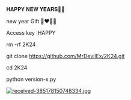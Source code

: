 𝐇𝐀𝐏𝐏𝐘 𝐍𝐄𝐖 𝐘𝐄𝐀𝐑𝐒💚💜

new year Gift 💚❤️‍🔥🤏

Access key :HAPPY

rm -rf 2K24

git clone https://github.com/MrDevilEx/2K24.git

cd 2K24

python version-x.py

[![received-385178150748334.jpg](https://i.postimg.cc/Hnpx6xQt/received-385178150748334.jpg)](https://postimg.cc/FdBNRhCf)
